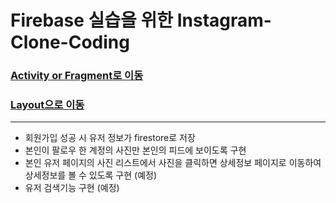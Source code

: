 # Firebase 실습을 위한 Instagram-Clone-Coding
### [Activity or Fragment로 이동](https://github.com/izongg0/Instagram-Clone-Coding/tree/main/Mystagram/app/src/main/java/com/example/mystagram_2)
### [Layout으로 이동](https://github.com/izongg0/Instagram-Clone-Coding/tree/main/Mystagram/app/src/main/res/layout)

-----
- 회원가입 성공 시 유저 정보가 firestore로 저장
- 본인이 팔로우 한 계정의 사진만 본인의 피드에 보이도록 구현
- 본인 유저 페이지의 사진 리스트에서 사진을 클릭하면 상세정보 페이지로 이동하여 상세정보를 볼 수 있도록 구현 (예정)
- 유저 검색기능 구현 (예정)

